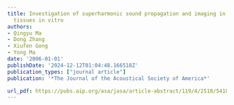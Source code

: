 ```yaml
---
title: Investigation of superharmonic sound propagation and imaging in biological
  tissues in vitro
authors:
- Qingyu Ma
- Dong Zhang
- Xiufen Gong
- Yong Ma
date: '2006-01-01'
publishDate: '2024-12-12T01:04:48.166518Z'
publication_types: ["journal article"]
publication: '*The Journal of the Acoustical Society of America*'

url_pdf: https://pubs.aip.org/asa/jasa/article-abstract/119/4/2518/541809/Investigation-of-superharmonic-sound-propagation?redirectedFrom=fulltext
---
```

